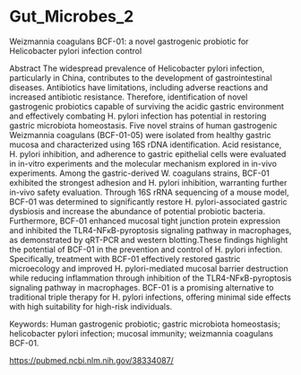 # Gut_Microbes_2
Weizmannia coagulans BCF-01: a novel gastrogenic probiotic for Helicobacter pylori infection control


Abstract
The widespread prevalence of Helicobacter pylori infection, particularly in China, contributes to the development of gastrointestinal diseases. Antibiotics have limitations, including adverse reactions and increased antibiotic resistance. Therefore, identification of novel gastrogenic probiotics capable of surviving the acidic gastric environment and effectively combating H. pylori infection has potential in restoring gastric microbiota homeostasis. Five novel strains of human gastrogenic Weizmannia coagulans (BCF-01-05) were isolated from healthy gastric mucosa and characterized using 16S rDNA identification. Acid resistance, H. pylori inhibition, and adherence to gastric epithelial cells were evaluated in in-vitro experiments and the molecular mechanism explored in in-vivo experiments. Among the gastric-derived W. coagulans strains, BCF-01 exhibited the strongest adhesion and H. pylori inhibition, warranting further in-vivo safety evaluation. Through 16S rRNA sequencing of a mouse model, BCF-01 was determined to significantly restore H. pylori-associated gastric dysbiosis and increase the abundance of potential probiotic bacteria. Furthermore, BCF-01 enhanced mucosal tight junction protein expression and inhibited the TLR4-NFκB-pyroptosis signaling pathway in macrophages, as demonstrated by qRT-PCR and western blotting.These findings highlight the potential of BCF-01 in the prevention and control of H. pylori infection. Specifically, treatment with BCF-01 effectively restored gastric microecology and improved H. pylori-mediated mucosal barrier destruction while reducing inflammation through inhibition of the TLR4-NFκB-pyroptosis signaling pathway in macrophages. BCF-01 is a promising alternative to traditional triple therapy for H. pylori infections, offering minimal side effects with high suitability for high-risk individuals.

Keywords: Human gastrogenic probiotic; gastric microbiota homeostasis; helicobacter pylori infection; mucosal immunity; weizmannia coagulans BCF-01.

https://pubmed.ncbi.nlm.nih.gov/38334087/
